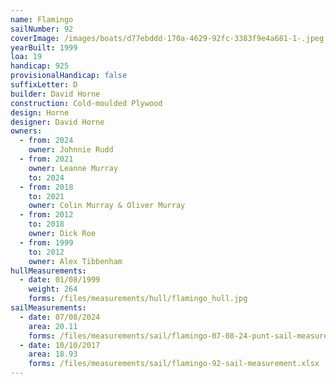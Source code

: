 ```yaml
---
name: Flamingo
sailNumber: 92
coverImage: /images/boats/d77ebddd-170a-4629-92fc-3383f9e4a681-1-.jpeg
yearBuilt: 1999
loa: 19
handicap: 925
provisionalHandicap: false
suffixLetter: D
builder: David Horne
construction: Cold-moulded Plywood
design: Horne
designer: David Horne
owners:
  - from: 2024
    owner: Johnnie Rudd
  - from: 2021
    owner: Leanne Murray
    to: 2024
  - from: 2018
    to: 2021
    owner: Colin Murray & Oliver Murray
  - from: 2012
    to: 2018
    owner: Dick Roe
  - from: 1999
    to: 2012
    owner: Alex Tibbenham
hullMeasurements:
  - date: 01/08/1999
    weight: 264
    forms: /files/measurements/hull/flamingo_hull.jpg
sailMeasurements:
  - date: 07/08/2024
    area: 20.11
    forms: /files/measurements/sail/flamingo-07-08-24-punt-sail-measuremment-spreadsheet-04.xlsx
  - date: 10/10/2017
    area: 18.93
    forms: /files/measurements/sail/flamingo-92-sail-measurement.xlsx
---
```


